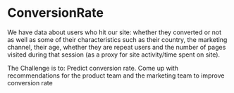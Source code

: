# ConversionRate

We have data about users who hit our site: whether they converted or not as well as some of their characteristics such as their country, the marketing channel, their age, whether they are repeat users and the number of pages visited during that session (as a proxy for site
activity/time spent on site).

The Challenge is to:
Predict conversion rate.
Come up with recommendations for the product team and the marketing team to improve conversion rate 
